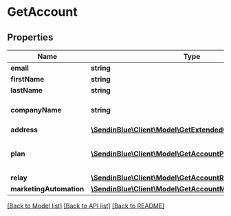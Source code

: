 # GetAccount

## Properties
Name | Type | Description | Notes
------------ | ------------- | ------------- | -------------
**email** | **string** | Login Email | 
**firstName** | **string** | First Name | 
**lastName** | **string** | Last Name | 
**companyName** | **string** | Name of the company | 
**address** | [**\SendinBlue\Client\Model\GetExtendedClientAddress**](GetExtendedClientAddress.md) |  | 
**plan** | [**\SendinBlue\Client\Model\GetAccountPlan[]**](GetAccountPlan.md) | Information about your plans and credits | 
**relay** | [**\SendinBlue\Client\Model\GetAccountRelay**](GetAccountRelay.md) |  | 
**marketingAutomation** | [**\SendinBlue\Client\Model\GetAccountMarketingAutomation**](GetAccountMarketingAutomation.md) |  | [optional] 

[[Back to Model list]](../../README.md#documentation-for-models) [[Back to API list]](../../README.md#documentation-for-api-endpoints) [[Back to README]](../../README.md)


